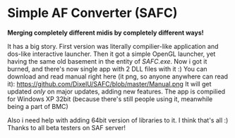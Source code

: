 Simple AF Converter (SAFC)
==========================

**Merging completely different midis by completely different ways!**

It has a big story. First version was literally compilier-like application and dos-like interactive launcher. Then it got a simple OpenGL launcher, yet having the same old basement in the entity of *SAFC.exe*. Now i got it burned, and there's now single app with 2 DLL files with it :)
You can download and read manual right here (it png, so anyone anywhere can read it): https://github.com/DixelU/SAFC/blob/master/Manual.png It will get updated *only* on major updates, adding new features.
The app is compilied for Windows XP 32bit (because there's still people using it, meanwhile being a part of BMC)

Also i need help with adding 64bit version of libraries to it. I think that's all :)
Thanks to all beta testers on SAF server! 
